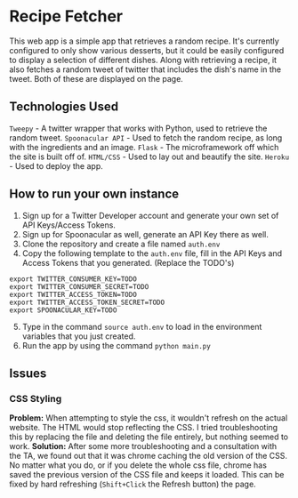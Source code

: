 # Recipe Fetcher
This web app is a simple app that retrieves a random recipe. It's currently configured to only show various desserts, but it could be easily configured to display a selection of different dishes. Along with retrieving a recipe, it also fetches a random tweet of twitter that includes the dish's name in the tweet. Both of these are displayed on the page.
## Technologies Used
`Tweepy` - A twitter wrapper that works with Python, used to retrieve the random tweet.
`Spoonacular API` - Used to fetch the random recipe, as long with the ingredients and an image.
`Flask` - The microframework off which the site is built off of.
`HTML/CSS` - Used to lay out and beautify the site.
`Heroku` - Used to deploy the app.

## How to run your own instance
1. Sign up for a Twitter Developer account and generate your own set of API Keys/Access Tokens.
2. Sign up for Spoonacular as well, generate an API Key there as well.
3. Clone the repository and create a file named `auth.env`
4. Copy the following template to the `auth.env` file, fill in the API Keys and Access Tokens that you generated. (Replace the TODO's)
```
export TWITTER_CONSUMER_KEY=TODO
export TWITTER_CONSUMER_SECRET=TODO
export TWITTER_ACCESS_TOKEN=TODO
export TWITTER_ACCESS_TOKEN_SECRET=TODO
export SPOONACULAR_KEY=TODO
```
5. Type in the command `source auth.env` to load in the environment variables that you just created.
6. Run the app by using the command `python main.py`

## Issues
### CSS Styling
**Problem:** When attempting to style the css, it wouldn't refresh on the actual website. The HTML would stop reflecting the CSS. I tried troubleshooting this by replacing the file and deleting the file entirely, but nothing seemed to work.
**Solution:** After some more troubleshooting and a consultation with the TA, we found out that it was chrome caching the old version of the CSS. No matter what you do, or if you delete the whole css file, chrome has saved the previous version of the CSS file and keeps it loaded. This can be fixed by hard refreshing (`Shift+Click` the Refresh button) the page.